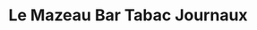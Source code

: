 ---
title: "Le Mazeau Bar Tabac Journaux"
url: /le-mazeau/le-mazeau-bar-tabac-journaux/
shop: Zeitungen
---
